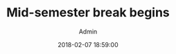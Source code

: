 ---
layout: post
title: Mid-semester break begins
date: 2018-02-07 18:59:00
day: 19
month: mar
author: Admin
categories:
- events
img: no-img.jpg
---